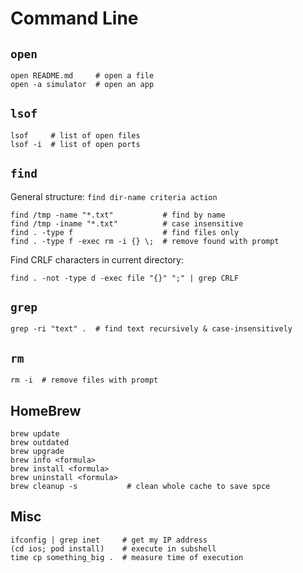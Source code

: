 # Command Line

## `open`

```
open README.md     # open a file
open -a simulator  # open an app
```

## `lsof`

```
lsof     # list of open files
lsof -i  # list of open ports
```

## `find`

General structure: `find dir-name criteria action`

```
find /tmp -name "*.txt"           # find by name
find /tmp -iname "*.txt"          # case insensitive
find . -type f                    # find files only
find . -type f -exec rm -i {} \;  # remove found with prompt
```

Find CRLF characters in current directory:

```
find . -not -type d -exec file "{}" ";" | grep CRLF
```

## `grep`

```
grep -ri "text" .  # find text recursively & case-insensitively
```

## `rm`

```
rm -i  # remove files with prompt 
```

## HomeBrew

```
brew update
brew outdated
brew upgrade
brew info <formula>
brew install <formula>
brew uninstall <formula>
brew cleanup -s           # clean whole cache to save spce
```

## Misc

```
ifconfig | grep inet     # get my IP address
(cd ios; pod install)    # execute in subshell
time cp something_big .  # measure time of execution
```